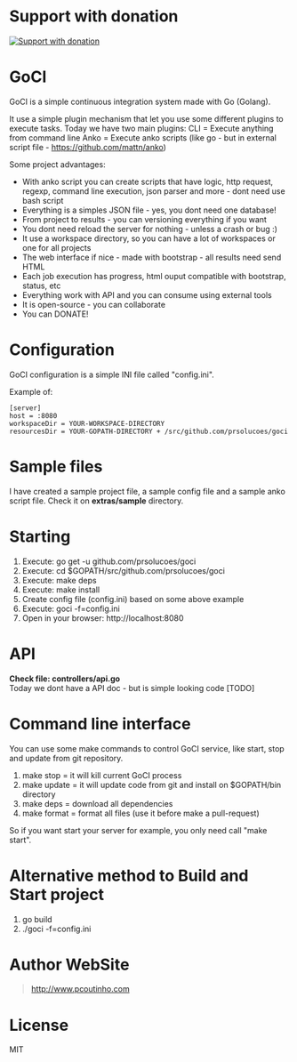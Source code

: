 # Support with donation
[![Support with donation](http://donation.pcoutinho.com/images/donate-button.png)](http://donation.pcoutinho.com/)

# GoCI

GoCI is a simple continuous integration system made with Go (Golang).

It use a simple plugin mechanism that let you use some different plugins to execute tasks. Today we have two main plugins:
CLI = Execute anything from command line
Anko = Execute anko scripts (like go - but in external script file - https://github.com/mattn/anko)

Some project advantages:
- With anko script you can create scripts that have logic, http request, regexp, command line execution, json parser and more - dont need use bash script
- Everything is a simples JSON file - yes, you dont need one database!
- From project to results - you can versioning everything if you want
- You dont need reload the server for nothing - unless a crash or bug :)
- It use a workspace directory, so you can have a lot of workspaces or one for all projects
- The web interface if nice - made with bootstrap - all results need send HTML
- Each job execution has progress, html ouput compatible with bootstrap, status, etc
- Everything work with API and you can consume using external tools
- It is open-source - you can collaborate
- You can DONATE!

# Configuration

GoCI configuration is a simple INI file called "config.ini".

Example of:

```
[server]
host = :8080
workspaceDir = YOUR-WORKSPACE-DIRECTORY
resourcesDir = YOUR-GOPATH-DIRECTORY + /src/github.com/prsolucoes/goci
```

# Sample files

I have created a sample project file, a sample config file and a sample anko script file. Check it on **extras/sample** directory.

# Starting

1. Execute: go get -u github.com/prsolucoes/goci  
2. Execute: cd $GOPATH/src/github.com/prsolucoes/goci  
3. Execute: make deps  
4. Execute: make install  
5. Create config file (config.ini) based on some above example  
6. Execute: goci -f=config.ini
7. Open in your browser: http://localhost:8080  

# API

**Check file: controllers/api.go**  
Today we dont have a API doc - but is simple looking code [TODO]  

# Command line interface

You can use some make commands to control GoCI service, like start, stop and update from git repository.

1. make stop   = it will kill current GoCI process
2. make update = it will update code from git and install on $GOPATH/bin directory
3. make deps   = download all dependencies
4. make format = format all files (use it before make a pull-request)

So if you want start your server for example, you only need call "make start".

# Alternative method to Build and Start project

1. go build
2. ./goci -f=config.ini

# Author WebSite

> http://www.pcoutinho.com

# License

MIT
